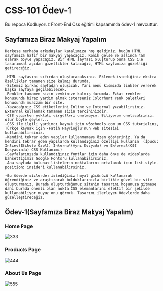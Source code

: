 # CSS-101 Ödev-1
Bu repoda Kodluyoruz Front-End Css eğitimi kapsamında ödev-1 mevcuttur.
## Sayfamıza Biraz Makyaj Yapalım
```
Herkese merhaba arkadaşlar kanalımıza hoş geldiniz, bugün HTML sayfamıza hafif bir makyaj yapacağız. Komik gelse de aslında tam olarak böyle yapacağız. Bir HTML sayfası oluşturup buna CSS ile tasarımsal açıdan güzellikler katacağız, HTML sayfamıza güzelliği getireceğiz.

-HTML sayfasını sıfırdan oluşturacaksınız. Eklemek istediğiniz ekstra özellikler tamamen size kalmış durumda.
-Sitemiz birkaç sayfadan oluşacak. Yani menü kısmında linkler vererek başka sayfaya geçilebilecek.
-Renkler tamamen sizin zevkinize kalmış durumda. Fakat renkler konusunda biraz yardım almak isterseniz Colorhunt renk paletleri konusunda muazzam bir site.
-Yazacağınız CSS etiketlerini Inline ve Internal yazabilirsiniz. External kullanmak tamamen sizin tercihinizdir.
-CSS yazarken noktalı virgülleri unutmayın. Biliyorum unutacaksınız, olur böyle şeyler...
-CSS ile ilgili yardımcı kaynak için w3schools.com'un CSS tutorialını, Türkçe kaynak için -Fatih Hayrioğlu'nun web sitesini kullanabilirsiniz.
-Kendini tekrar eden yapılar kullanmamaya özen gösteriniz. Ya da kendini tekrar eden yapılarda kullandığımız özelliği kullanın. (İpucu: Inline(Etikete Özel), Internal(Aynı Dosyada) ve External(CSS Dosyasında) CSS Kullanımı)
-Sayfalarınızda kullandığınız fontlar için daha önce de videolarda bahsettiğimiz Google Fonts'u kullanabilirsiniz.
-Ana sayfada bulunan listelerin noktalarını ortalamak için list-style-position: inside'i kullanabilirsiniz.

-Bu ödevde sizlerden istediğimiz hayal gücünüzü kullanarak öğrendiğiniz ve araştırarak bulduklarınızla birlikte güzel bir site oluşturmanız. Burada oluşturduğumuz sitenin tasarımı hoşunuza gitmese dahi burada önemli olan nokta CSS elemanlarını efektif bir şekilde kullanabiliyor muyuz onu görmek. Tasarımı ilerleyen ödevlerde daha güzelleştireceğiz.
```

## Ödev-1(Sayfamıza Biraz Makyaj Yapalım)
### Home Page
![333](https://user-images.githubusercontent.com/100076932/166732352-2fa8fbe2-4d92-4b3f-acc2-7eacf757bac1.png)

### Products Page
![444](https://user-images.githubusercontent.com/100076932/166732360-21f47d9a-fd46-47f1-85fb-365cfec3f1e1.png)

### About Us Page
![555](https://user-images.githubusercontent.com/100076932/166732399-09282778-eb5d-4f0d-8905-a2bfe620a17e.png)